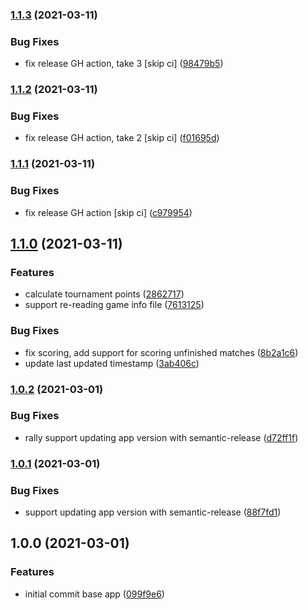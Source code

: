 ### [1.1.3](https://github.com/markwoon/NationsTournamentTool/compare/v1.1.2...v1.1.3) (2021-03-11)


### Bug Fixes

* fix release GH action, take 3 [skip ci] ([98479b5](https://github.com/markwoon/NationsTournamentTool/commit/98479b5ffdcee205ad92f7b88ce94c1d3a09d123))

### [1.1.2](https://github.com/markwoon/NationsTournamentTool/compare/v1.1.1...v1.1.2) (2021-03-11)


### Bug Fixes

* fix release GH action, take 2 [skip ci] ([f01695d](https://github.com/markwoon/NationsTournamentTool/commit/f01695d5d1a5baa1e01ae7a1ebb44006275b0490))

### [1.1.1](https://github.com/markwoon/NationsTournamentTool/compare/v1.1.0...v1.1.1) (2021-03-11)


### Bug Fixes

* fix release GH action [skip ci] ([c979954](https://github.com/markwoon/NationsTournamentTool/commit/c97995431d5accb6512af10145715cf664cf95b9))

## [1.1.0](https://github.com/markwoon/NationsTournamentTool/compare/v1.0.2...v1.1.0) (2021-03-11)


### Features

* calculate tournament points ([2862717](https://github.com/markwoon/NationsTournamentTool/commit/28627171e189761b70dc4be2571c8dd0160b7da2))
* support re-reading game info file ([7613125](https://github.com/markwoon/NationsTournamentTool/commit/7613125dd2a439a59a16ab15f5611a288a47ccbd))


### Bug Fixes

* fix scoring, add support for scoring unfinished matches ([8b2a1c6](https://github.com/markwoon/NationsTournamentTool/commit/8b2a1c60e0003643d04720e917914393cda89de7))
* update last updated timestamp ([3ab406c](https://github.com/markwoon/NationsTournamentTool/commit/3ab406cd71ff76706943471715df955bfa2df982))

### [1.0.2](https://github.com/markwoon/NationsTournamentTool/compare/v1.0.1...v1.0.2) (2021-03-01)


### Bug Fixes

* rally support updating app version with semantic-release ([d72ff1f](https://github.com/markwoon/NationsTournamentTool/commit/d72ff1fbcd25be01cbf7982577323cf1e3585d6b))

### [1.0.1](https://github.com/markwoon/NationsTournamentTool/compare/v1.0.0...v1.0.1) (2021-03-01)


### Bug Fixes

* support updating app version with semantic-release ([88f7fd1](https://github.com/markwoon/NationsTournamentTool/commit/88f7fd1b3caba429697b35b36d286d31a3483998))

## 1.0.0 (2021-03-01)


### Features

* initial commit base app ([099f9e6](https://github.com/markwoon/NationsTournamentTool/commit/099f9e6eb392ae157e4fbf5f2e0a03c412efa81f))
